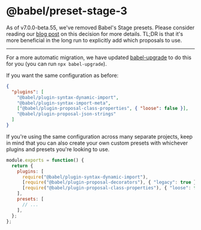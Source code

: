 # @babel/preset-stage-3

As of v7.0.0-beta.55, we've removed Babel's Stage presets. Please consider reading our [blog post](https://babeljs.io/blog/2018/07/27/removing-babels-stage-presets) on this decision for more details. TL;DR is that it's more beneficial in the long run to explicitly add which proposals to use.

---

For a more automatic migration, we have updated [babel-upgrade](https://github.com/babel/babel-upgrade) to do this for you (you can run `npx babel-upgrade`).

If you want the same configuration as before:

```json
{
  "plugins": [
    "@babel/plugin-syntax-dynamic-import",
    "@babel/plugin-syntax-import-meta",
    ["@babel/plugin-proposal-class-properties", { "loose": false }],
    "@babel/plugin-proposal-json-strings"
  ]
}
```

If you're using the same configuration across many separate projects,
keep in mind that you can also create your own custom presets with
whichever plugins and presets you're looking to use.

```js
module.exports = function() {
  return {
    plugins: [
      require("@babel/plugin-syntax-dynamic-import"),
      [require("@babel/plugin-proposal-decorators"), { "legacy": true }],
      [require("@babel/plugin-proposal-class-properties"), { "loose": false }],
    ],
    presets: [
      // ...
    ],
  };
};
```

